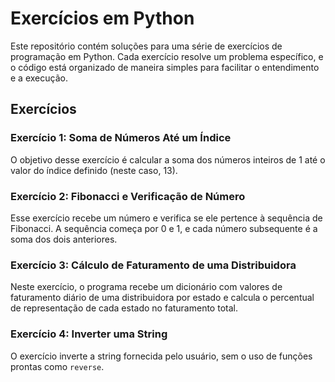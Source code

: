 # Exercícios em Python

Este repositório contém soluções para uma série de exercícios de programação em Python. Cada exercício resolve um problema específico, e o código está organizado de maneira simples para facilitar o entendimento e a execução.

## Exercícios

### Exercício 1: Soma de Números Até um Índice

O objetivo desse exercício é calcular a soma dos números inteiros de 1 até o valor do índice definido (neste caso, 13).

### Exercício 2: Fibonacci e Verificação de Número

Esse exercício recebe um número e verifica se ele pertence à sequência de Fibonacci. A sequência começa por 0 e 1, e cada número subsequente é a soma dos dois anteriores.

### Exercício 3: Cálculo de Faturamento de uma Distribuidora

Neste exercício, o programa recebe um dicionário com valores de faturamento diário de uma distribuidora por estado e calcula o percentual de representação de cada estado no faturamento total.

### Exercício 4: Inverter uma String

O exercício inverte a string fornecida pelo usuário, sem o uso de funções prontas como `reverse`.
